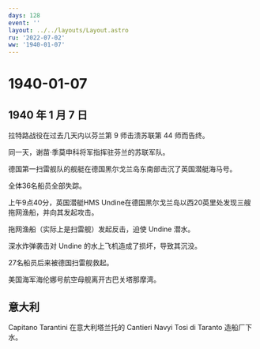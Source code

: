 ```yaml
---
days: 128
event: ''
layout: ../../layouts/Layout.astro
ru: '2022-07-02'
ww: '1940-01-07'
---
```


# 1940-01-07

## 1940 年 1 月 7 日

拉特路战役在过去几天内以芬兰第 9 师击溃苏联第 44 师而告终。

同一天，谢苗·季莫申科将军指挥驻芬兰的苏联军队。

德国第一扫雷舰队的舰艇在德国黑尔戈兰岛东南部击沉了英国潜艇海马号。

全体36名船员全部失踪。

上午9点40分，英国潜艇HMS
Undine在德国黑尔戈兰岛以西20英里处发现三艘拖网渔船，并向其发起攻击。

拖网渔船（实际上是扫雷舰）发起反击，迫使 Undine 潜水。

深水炸弹袭击对 Undine 的水上飞机造成了损坏，导致其沉没。

27名船员后来被德国扫雷舰救起。

美国海军海伦娜号航空母舰离开古巴关塔那摩湾。

## 意大利

Capitano Tarantini 在意大利塔兰托的 Cantieri Navyi Tosi di Taranto
造船厂下水。